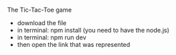 The Tic-Tac-Toe game
- download the file
- in terminal: npm install (you need to have the node.js)
- in terminal: npm run dev
- then open the link that was represented
